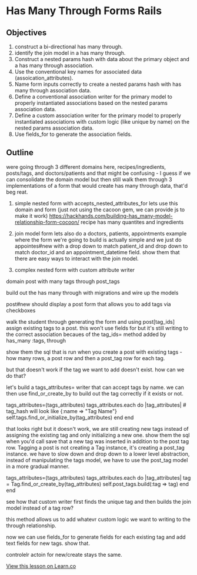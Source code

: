 
# Has Many Through Forms Rails

## Objectives

1. construct a bi-directional has many through.
2. identify the join model in a has many through.
3. Construct a nested params hash with data about the primary object and a has many through association.
4. Use the conventional key names for associated data (assoication_attributes).
5. Name form inputs correctly to create a nested params hash with has many through association data.
6. Define a conventional association writer for the primary model to properly instantiated associations based on the nested params association data.
7. Define a custom association writer for the primary model to properly instantiated associations with custom logic (like unique by name) on the nested params association data.
8. Use fields_for to generate the association fields.

## Outline

were going through 3 different domains here, recipes/ingredients, posts/tags, and doctors/patients and that might be confusing - I guess if we can consolidate the domain model but then still walk them through 3 implementations of a form that would create has many through data, that'd beg reat.

1. simple nested form with accepts_nested_attributes_for
  lets use this domain and form (just not using the cacoon gem, we can provide js to make it work)
  https://hackhands.com/building-has_many-model-relationship-form-cocoon/
  recipe has many quantites and ingredients

2. join model form
lets also do a doctors, patients, appointments example where the form we're going to build is actually simple and we just do appointes#new with a drop down to match patient_id and drop down to match doctor_id and an appointment_datetime field. show them that there are easy ways to interact with the join model.

3. complex nested form with custom attribute writer

domain
  post with many tags through post_tags

build out the has many through with migrations and wire up the models

post#new should display a post form that allows you to add tags via checkboxes

walk the student through generating the form and using post[tag_ids] assign existing tags to a post. this won't use fields for but it's still writing to the correct association becaues of the tag_ids= method added by has_many :tags, through

show them the sql that is run when you create a post with existing tags - how many rows, a post row and then a post_tag row for each tag.

but that doesn't work if the tag we want to add doesn't exist. how can we do that?

let's build a tags_attributes= writer that can accept tags by name. we can then use find_or_create_by to build out the tag correctly if it exists or not.

tags_attributes=(tags_attributes)
  tags_attributes.each do |tag_attributes|
    # tag_hash will look like {:name => "Tag Name"}
    self.tags.find_or_initialize_by(tag_attributes)
  end
end

that looks right but it doesn't work, we are still creating new tags instead of assigning the existing tag and only initializing a new one. show them the sql when you'd call save that a new tag was inserted in addition to the post tag row. Tagging a post is not creating a Tag instance, it's creating a post_tag instance. we have to slow down and drop down to a lower level abstraction, instead of manipulating the tags model, we have to use the post_tag model in a more gradual manner.

tags_attributes=(tags_attributes)
  tags_attributes.each do |tag_attributes|
    tag = Tag.find_or_create_by(tag_attributes)
    self.post_tags.build(:tag => tag)
  end
end

see how that custom writer first finds the unique tag and then builds the join model instead of a tag row?

this method allows us to add whatevr custom logic we want to writing to the through relationship.

now we can use fields_for to generate fields for each existing tag and add text fields for new tags. show that.

controlelr actoin for new/create stays the same.

<a href='https://learn.co/lessons/has-many-through-forms-rails' data-visibility='hidden'>View this lesson on Learn.co</a>

